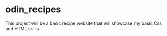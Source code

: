 # odin_recipes
This project will be a basic recipe website that will showcase my basic Css and HTML skills.